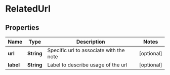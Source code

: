 
# RelatedUrl

## Properties
Name | Type | Description | Notes
------------ | ------------- | ------------- | -------------
**url** | **String** | Specific url to associate with the note |  [optional]
**label** | **String** | Label to describe usage of the url |  [optional]



